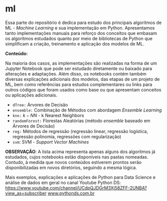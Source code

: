 # ml
Essa parte do repositório é dedica para estudo dos principais algoritmos de ML - *Machine Learning* e sua implementação em Python. Apresentamos tanto implementações manuais
para reforço dos conceitos que embasam os algoritmos estudados quanto por meio de bibliotecas de Python que simplificam a criação, treinamento e aplicação dos modelos de ML.

**Conteúdo:**

Na maioria dos casos, as implementações são realizadas na forma de um Jupyter Notebook que pode ser estudado diretamente ou baixado para alterações e adaptações. Além disso,
os notebooks contém também diversas explicações adicionais dos modelos, das etapas de um projeto de ML, bem como referências para estudos complementares ou links para 
outros códigos que foram usados como base ou que apresentam conceitos ou aplicações adicionais.

* `dTree:` Árvores de Decisão
* `ensemble:` Combinação de Métodos com abordagem *Ensemble Learning*
* `knn:` $k-NN$ - k Nearest Neighbors
* `randomForest:` Florestas Aleatórias (método *ensemble* baseado em Árvores de Decisão)
* `reg:` Métodos de regressão (regressão linear, regressão logística, regressão polinomia, regressões com regularização)
* `svm`: SVM - *Support Vector Machines*

**OBSERVAÇÃO**: A lista acima representa apenas alguns dos algoritmos já estudados, cujos notebooks estão disponíveis nas pastas nomeadas.
Contudo, à medida que novos conteúdos estiverem prontos serão disponibilizadas em novos diretórios, seguindo a mesma lógica.

Mais exemplos, explicações e aplicações de Python para Data Science e análise de dados em geral no canal Youtube Python DS: https://www.youtube.com/channel/UCdpQJDGrM3Xj58ZFF-2UNBA?view_as=subscriber
www.pythonds.com.br

